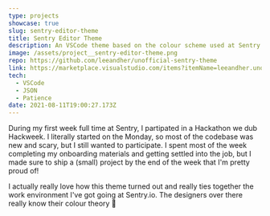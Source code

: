 ```yaml
---
type: projects
showcase: true
slug: sentry-editor-theme
title: Sentry Editor Theme
description: An VSCode theme based on the colour scheme used at Sentry.io!
image: /assets/project__sentry-editor-theme.png
repo: https://github.com/leeandher/unofficial-sentry-theme
link: https://marketplace.visualstudio.com/items?itemName=leeandher.unofficial-sentry-theme
tech:
  - VSCode
  - JSON
  - Patience
date: 2021-08-11T19:00:27.173Z
---
```

During my first week full time at Sentry, I partipated in a Hackathon we dub Hackweek. I literally started on the Monday, so most of the codebase was new and scary, but I still wanted to participate. I spent most of the week completing my onboarding materials and getting settled into the job, but I made sure to ship a (small) project by the end of the week that I'm pretty proud of!

I actually really love how this theme turned out and really ties together the work environment I've got going at Sentry.io. The designers over there really know their colour theory 💪